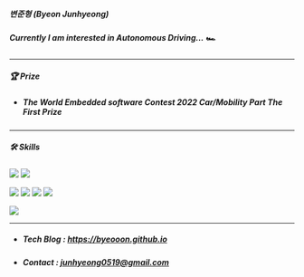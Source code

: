 ##### 변준형 (Byeon Junhyeong)


##### Currently I am interested in Autonomous Driving... 🏎️

---

##### 🏆 Prize

* ##### The World Embedded software Contest 2022 Car/Mobility Part The First Prize

---

##### 🛠️ Skills

<p align="left">
    <img src="https://img.shields.io/badge/Python-3776AB?style=plastic&logo=Python&logoColor=white"/>
    <img src="https://img.shields.io/badge/C++-00599C?style=plastic&logo=c%2B%2B&logoColor=white"/>
</p>
<p align="left">
    <img src="https://img.shields.io/badge/PyTorch-EE4C2C?style=plastic&logo=Pytorch&logoColor=white"/>
    <img src="https://img.shields.io/badge/TensorFlow-FF6F00?style=plastic&logo=TensorFlow&logoColor=white"/>
    <img src="https://img.shields.io/badge/YOLO-5C3EE8?style=plastic&logo=YOLO&logoColor=white"/>
    <img src="https://img.shields.io/badge/OpenCV-00FFFF?style=plastic&logo=OpenCV&logoColor=white"/>
</p>
<img src="https://img.shields.io/badge/ROS-22314E?style=plastic&logo=ROS&logoColor=white"/>




---
* ##### Tech Blog : https://byeooon.github.io

* ##### Contact : junhyeong0519@gmail.com
